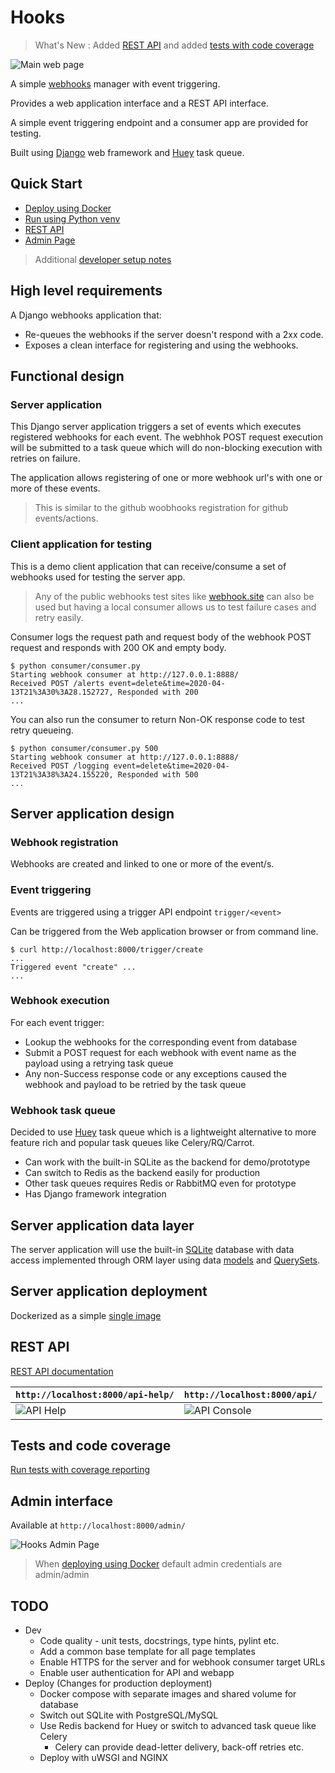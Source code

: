 # Hooks

> What's New : Added [REST API](docs/api.md) and added [tests with code coverage](docs/tests.md)

![Main web page](docs/screenshots/webhook-app.png)

A simple [webhooks](https://en.wikipedia.org/wiki/Webhook) manager with event  triggering.

Provides a web application interface and a REST API interface.

A simple event triggering endpoint and a consumer app are provided for testing.

Built using [Django](https://www.djangoproject.com) web framework and [Huey](https://huey.readthedocs.io/en/latest/)
task queue.

## Quick Start

- [Deploy using Docker](docs/docker.md)
- [Run using Python venv](docs/python-venv.md)
- [REST API](docs/api.md)
- [Admin Page](#admin-interface)

> Additional [developer setup notes](docs/developer-notes.md)

## High level requirements

A Django webhooks application that:
 - Re-queues the webhooks if the server doesn't respond with a 2xx code.
 - Exposes a clean interface for registering and using the webhooks.

## Functional design

### Server application

This Django server application triggers a set of events which executes registered webhooks for each event.
The webhhok POST request execution will be submitted to a task queue which will do non-blocking execution with
retries on failure.

The application allows registering of one or more webhook url's with one or more of these events.

> This is similar to the github woobhooks registration for github events/actions.

### Client application for testing

This is a demo client application that can receive/consume a set of webhooks used for testing the server app.

> Any of the public webhooks test sites like [webhook.site](https://webhook.site) can also be used but having a local
>consumer allows us to test failure cases and retry easily.

Consumer logs the request path and request body of the webhook POST request and responds with 200 OK and empty body.

```shell script
$ python consumer/consumer.py
Starting webhook consumer at http://127.0.0.1:8888/
Received POST /alerts event=delete&time=2020-04-13T21%3A30%3A28.152727, Responded with 200
...
```

You can also run the consumer to return Non-OK response code to test retry queueing.

```shell script
$ python consumer/consumer.py 500
Starting webhook consumer at http://127.0.0.1:8888/
Received POST /logging event=delete&time=2020-04-13T21%3A38%3A24.155220, Responded with 500
...
```

## Server application design

### Webhook registration

Webhooks are created and linked to one or more of the event/s.

### Event triggering

Events are triggered using a trigger API endpoint `trigger/<event>`

Can be triggered from the Web application browser or from command line.

```shell script
$ curl http://localhost:8000/trigger/create
...
Triggered event "create" ...
...
```

### Webhook execution

For each event trigger:
 - Lookup the webhooks for the corresponding event from database
 - Submit a POST request for each webhook with event name as the payload using a retrying task queue
 - Any non-Success response code or any exceptions caused the webhook and payload to be retried by the task queue

### Webhook task queue

Decided to use [Huey](https://huey.readthedocs.io/en/latest/) task queue which is a lightweight alternative to more
feature rich and popular task queues like Celery/RQ/Carrot.

- Can work with the built-in SQLite as the backend for demo/prototype
- Can switch to Redis as the backend easily for production
- Other task queues requires Redis or RabbitMQ even for prototype
- Has Django framework integration

## Server application data layer

The server application will use the built-in [SQLite](https://www.sqlite.org/index.html) database with data access
implemented through ORM layer using data [models](https://docs.djangoproject.com/en/3.0/topics/db/models/) and
[QuerySets](https://docs.djangoproject.com/en/3.0/ref/models/querysets/#django.db.models.query.QuerySet).

## Server application deployment

Dockerized as a simple [single image](docker.md)

## REST API

[REST API documentation](docs/api.md)


| `http://localhost:8000/api-help/` | `http://localhost:8000/api/` |
| --- | --- |
| ![API Help](docs/screenshots/api-help.png) |  ![API Console](docs/screenshots/api-console.png) |


## Tests and code coverage

[Run tests with coverage reporting](docs/tests.md)

## Admin interface

Available at `http://localhost:8000/admin/`

![Hooks Admin Page](docs/screenshots/admin-console.png)

> When [deploying using Docker](docs/docker.md) default admin credentials are admin/admin

## TODO

- Dev
  - Code quality - unit tests, docstrings, type hints, pylint etc.
  - Add a common base template for all page templates
  - Enable HTTPS for the server and for webhook consumer target URLs
  - Enable user authentication for API and webapp
- Deploy (Changes for production deployment)
  - Docker compose with separate images and shared volume for database
  - Switch out SQLite with PostgreSQL/MySQL
  - Use Redis backend for Huey or switch to advanced task queue like Celery
    - Celery can provide dead-letter delivery, back-off retries etc.
  - Deploy with uWSGI and NGINX
